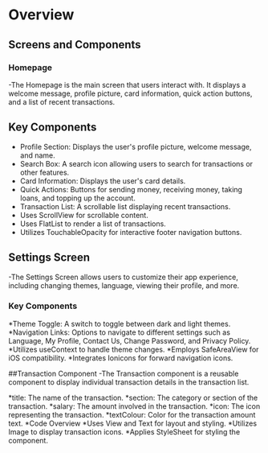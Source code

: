 # Overview
## Screens and Components
### Homepage
-The Homepage is the main screen that users interact with. It displays a welcome message, profile picture, card information, quick action buttons, and a list of recent transactions.

## Key Components
* Profile Section: Displays the user's profile picture, welcome message, and name.
* Search Box: A search icon allowing users to search for transactions or other features.
* Card Information: Displays the user's card details.
* Quick Actions: Buttons for sending money, receiving money, taking loans, and topping up the account.
* Transaction List: A scrollable list displaying recent transactions.
* Uses ScrollView for scrollable content.
* Uses FlatList to render a list of transactions.
* Utilizes TouchableOpacity for interactive footer navigation buttons.

## Settings Screen
-The Settings Screen allows users to customize their app experience, including changing themes, language, viewing their profile, and more.

### Key Components
*Theme Toggle: A switch to toggle between dark and light themes.
*Navigation Links: Options to navigate to different settings such as Language, My Profile, Contact Us, Change Password, and Privacy Policy.
*Utilizes useContext to handle theme changes.
*Employs SafeAreaView for iOS compatibility.
*Integrates Ionicons for forward navigation icons.

##Transaction Component
-The Transaction component is a reusable component to display individual transaction details in the transaction list.

*title: The name of the transaction.
*section: The category or section of the transaction.
*salary: The amount involved in the transaction.
*icon: The icon representing the transaction.
*textColour: Color for the transaction amount text.
*Code Overview
*Uses View and Text for layout and styling.
*Utilizes Image to display transaction icons.
*Applies StyleSheet for styling the component.
